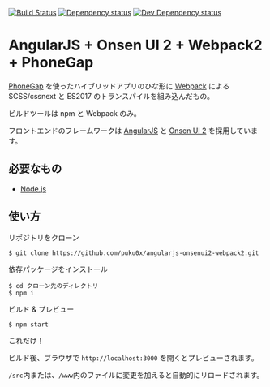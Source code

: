 [![Build Status][travis-ci-image]][travis-ci-url]
[![Dependency status][david-dm-image]][david-dm-url]
[![Dev Dependency status][david-dm-dev-image]][david-dm-dev-url]
# AngularJS + Onsen UI 2 + Webpack2 + PhoneGap

[PhoneGap](http://phonegap.com/) を使ったハイブリッドアプリのひな形に [Webpack](https://webpack.github.io/) による SCSS/cssnext と ES2017 のトランスパイルを組み込んだもの。

ビルドツールは npm と Webpack のみ。

フロントエンドのフレームワークは [AngularJS](https://angularjs.org/) と [Onsen UI 2](https://onsen.io/) を採用しています。

## 必要なもの
- [Node.js](https://nodejs.org/)

## 使い方
リポジトリをクローン
```
$ git clone https://github.com/puku0x/angularjs-onsenui2-webpack2.git
```

依存パッケージをインストール
```
$ cd クローン先のディレクトリ
$ npm i
```

ビルド & プレビュー
```
$ npm start
```
これだけ！

ビルド後、ブラウザで `http://localhost:3000` を開くとプレビューされます。

`/src`内または、`/www`内のファイルに変更を加えると自動的にリロードされます。

[travis-ci-url]: http://travis-ci.org/puku0x/angularjs-onsenui2-webpack2
[travis-ci-image]: https://travis-ci.org/puku0x/angularjs-onsenui2-webpack2.svg?branch=master
[david-dm-url]:https://david-dm.org/puku0x/angularjs-onsenui2-webpack2
[david-dm-image]:https://david-dm.org/puku0x/angularjs-onsenui2-webpack2.svg
[david-dm-dev-url]:https://david-dm.org/puku0x/angularjs-onsenui2-webpack2?type=dev
[david-dm-dev-image]:https://david-dm.org/puku0x/angularjs-onsenui2-webpack2/dev-status.svg
